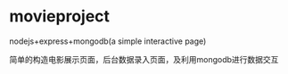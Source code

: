 # movieproject
nodejs+express+mongodb(a simple interactive page)

简单的构造电影展示页面，后台数据录入页面，及利用mongodb进行数据交互
